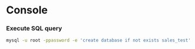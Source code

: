 # Console

### Execute SQL query

```bash
mysql -u root -ppassword -e 'create database if not exists sales_test'
```

